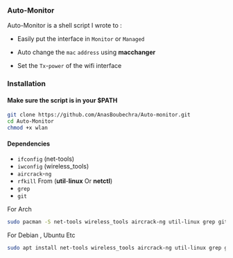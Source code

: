 ### Auto-Monitor

Auto-Monitor is a shell script I wrote to :

* Easily put the interface in `Monitor` or `Managed`

* Auto change the `mac` `address` using __macchanger__

* Set the `Tx`-`power` of the wifi interface


### Installation

#### Make sure the script is in your $PATH
```bash
git clone https://github.com/AnasBoubechra/Auto-monitor.git
cd Auto-Monitor
chmod +x wlan
```
#### Dependencies

* `ifconfig` (net-tools)
* `iwconfig` (wireless_tools)
* `aircrack`-`ng`
* `rfkill` From (__util__-__linux__ Or __netctl__)
* `grep`
* `git`

For Arch
```bash
sudo pacman -S net-tools wireless_tools aircrack-ng util-linux grep git
```
For Debian , Ubuntu Etc

```bash
sudo apt install net-tools wireless_tools aircrack-ng util-linux grep git
```
